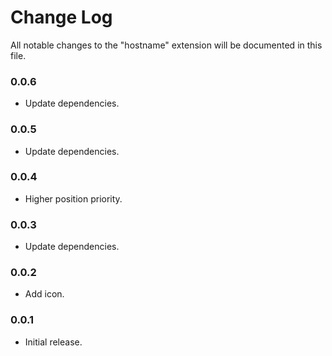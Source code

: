 # Change Log
All notable changes to the "hostname" extension will be documented in this file.

### 0.0.6

* Update dependencies.

### 0.0.5

* Update dependencies.

### 0.0.4

* Higher position priority.

### 0.0.3

* Update dependencies.

### 0.0.2

* Add icon.

### 0.0.1

* Initial release.
